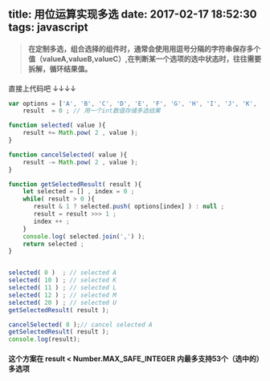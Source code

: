 title: 用位运算实现多选
date: 2017-02-17 18:52:30
tags: javascript
---

>#### 在定制多选，组合选择的组件时，通常会使用用逗号分隔的字符串保存多个值（valueA,valueB,valueC）,在判断某一个选项的选中状态时，往往需要拆解，循环结果值。

>
直接上代码吧 ↓↓↓↓

```javascript
var options = ['A', 'B', 'C', 'D', 'E', 'F', 'G', 'H', 'I', 'J', 'K', 'L', 'M', 'N', 'O', 'P', 'Q', 'R', 'S', 'T', 'U', 'V', 'W', 'X', 'Y', 'Z'] ,
    result  = 0 ; // 用一个int数值存储多选结果

function selected( value ){
    result += Math.pow( 2 , value );
}

function cancelSelected( value ){
    result -= Math.pow( 2 , value );
}

function getSelectedResult( result ){
    let selected = [] , index = 0 ;
    while( result > 0 ){
       result & 1 ? selected.push( options[index] ) : null ;
       result = result >>> 1 ;
       index ++ ;
    }
    console.log( selected.join(',') );
    return selected ;
}


selected( 0 )  ; // selected A
selected( 10 ) ; // selected K
selected( 11 ) ; // selected L
selected( 12 ) ; // selected M
selected( 20 ) ; // selected U
getSelectedResult( result );

cancelSelected( 0 );// cancel selected A
getSelectedResult( result );
console.log(result);
```

#### 这个方案在 result < Number.MAX_SAFE_INTEGER 内最多支持53个（选中的）多选项